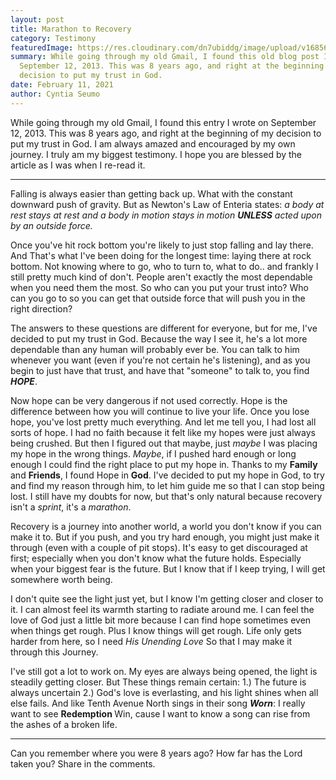 ```yaml
---
layout: post
title: Marathon to Recovery
category: Testimony
featuredImage: https://res.cloudinary.com/dn7ubiddg/image/upload/v1685671919/blog/pexels-duong-nhan-1477538-1024x682.jpg
summary: While going through my old Gmail, I found this old blog post I wrote on
  September 12, 2013. This was 8 years ago, and right at the beginning of my
  decision to put my trust in God.
date: February 11, 2021
author: Cyntia Seumo
---
```

<p>
While going through my old Gmail, I found this entry I wrote on September 12, 2013. This was 8 years ago, and right at the beginning of my decision to put my trust in God. I am always amazed and encouraged by my own journey. I truly am my biggest testimony. I hope you are blessed by the article as I was when I re-read it.
</p>
<hr />

<p>
Falling is always easier than getting back up. What with the constant downward push of gravity. But as Newton's Law of Enteria states: <em>a body at rest stays at rest and a body in motion stays in motion <b>UNLESS</b> acted upon by an outside force.</em>
</p>
<p>
Once you've hit rock bottom you're likely to just stop falling and lay there. And That's what I've been doing for the longest time: laying there at rock bottom. Not knowing where to go, who to turn to, what to do.. and frankly I still pretty much kind of don't. People aren't exactly the most dependable when you need them the most. So who can you put your trust into? Who can you go to so you can get that outside force that will push you in the right direction?
</p>
<p>
The answers to these questions are different for everyone, but for me, I've decided to put my trust in God. Because the way I see it, he's a lot more dependable than any human will probably ever be. You can talk to him whenever you want (even if you're not certain he's listening), and as you begin to just have that trust, and have that "someone" to talk to, you find <em><b>HOPE</b></em>.
</p>
<p>
Now hope can be very dangerous if not used correctly. Hope is the difference between how you will continue to live your life. Once you lose hope, you've lost pretty much everything. And let me tell you, I had lost all sorts of hope. I had no faith because it felt like my hopes were just always being crushed. But then I figured out that maybe, just <em>maybe</em> I was placing my hope in the wrong things. <em>Maybe</em>, if I pushed hard enough or long enough I could find the right place to put my hope in. Thanks to my <b>Family</b> and <b>Friends</b>, I found Hope in <b>God</b>.
I've decided to put my hope in God, to try and find my reason through him, to let him guide me so that I can stop being lost. I still have my doubts for now, but that's only natural because recovery isn't a <em>sprint</em>, it's a <em>marathon</em>.
</p>

<p>
Recovery is a journey into another world, a world you don't know if you can make it to. But if you push, and you try hard enough, you might just make it through (even with a couple of pit stops). It's easy to get discouraged at first; especially when you don't know what the future holds. Especially when your biggest fear is the future. But I know that if I keep trying, I will get somewhere worth being.
</p>

<p>
I don't quite see the light just yet, but I know I'm getting closer and closer to it. I can almost feel its warmth starting to radiate around me. I can feel the love of God just a little bit more because I can find hope sometimes even when things get rough. Plus I know things will get rough. Life only gets harder from here, so I need <em>His Unending Love</em> So that I may make it through this Journey.
</p>

<p>
I've still got a lot to work on. My eyes are always being opened, the light is steadily getting closer. But These things remain certain:
1.) The future is always uncertain
2.) God's love is everlasting, and his light shines when all else fails.
And like Tenth Avenue North sings in their song <span class="fbUnderline"><em><b>Worn</b></em></span>: I really want to see <b>Redemption </b>Win, cause I want to know a song can rise from the ashes of a broken life.
</p>

<hr />

Can you remember where you were 8 years ago? How far has the Lord taken you? Share in the comments.